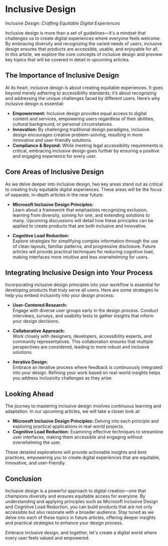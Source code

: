 # Inclusive Design

*Inclusive Design: Crafting Equitable Digital Experiences*

Inclusive design is more than a set of guidelines—it's a mindset that challenges us to create digital experiences where everyone feels welcome. By embracing diversity and recognizing the varied needs of users, inclusive design ensures that products are accessible, usable, and enjoyable for all. In this article, we explore the core concepts of inclusive design and preview key topics that will be covered in detail in upcoming articles.

## The Importance of Inclusive Design

At its heart, inclusive design is about creating equitable experiences. It goes beyond merely adhering to accessibility standards; it’s about recognizing and addressing the unique challenges faced by different users. Here’s why inclusive design is essential:

- **Empowerment:** Inclusive design provides equal access to digital content and services, empowering users regardless of their abilities, cultural background, or personal circumstances.
- **Innovation:** By challenging traditional design paradigms, inclusive design encourages creative problem-solving, resulting in more innovative and user-friendly solutions.
- **Compliance & Beyond:** While meeting legal accessibility requirements is critical, embracing inclusive design goes further by ensuring a positive and engaging experience for every user.

## Core Areas of Inclusive Design

As we delve deeper into inclusive design, two key areas stand out as critical to creating truly equitable digital experiences. These areas will be the focus of separate, in-depth articles in the near future:

- **Microsoft Inclusive Design Principles:**  
  Learn about a framework that emphasizes recognizing exclusion, learning from diversity, solving for one, and extending solutions to many. Upcoming discussions will detail how these principles can be applied to create products that are both inclusive and innovative.

- **Cognitive Load Reduction:**  
  Explore strategies for simplifying complex information through the use of clean layouts, familiar patterns, and progressive disclosure. Future articles will provide practical techniques for reducing cognitive load, making interfaces more intuitive and less overwhelming for users.

## Integrating Inclusive Design into Your Process

Incorporating inclusive design principles into your workflow is essential for developing products that truly serve all users. Here are some strategies to help you embed inclusivity into your design process:

- **User-Centered Research:**  
  Engage with diverse user groups early in the design process. Conduct interviews, surveys, and usability tests to gather insights that inform your design decisions.

- **Collaborative Approach:**  
  Work closely with designers, developers, accessibility experts, and community representatives. This collaboration ensures that multiple perspectives are considered, leading to more robust and inclusive solutions.

- **Iterative Design:**  
  Embrace an iterative process where feedback is continuously integrated into your design. Refining your work based on real-world insights helps you address inclusivity challenges as they arise.

## Looking Ahead

The journey to mastering inclusive design involves continuous learning and adaptation. In our upcoming articles, we will take a closer look at:

- **Microsoft Inclusive Design Principles:** Delving into each principle and exploring practical applications in real-world projects.
- **Cognitive Load Reduction:** Examining effective techniques to streamline user interfaces, making them accessible and engaging without overwhelming the user.

These detailed explorations will provide actionable insights and best practices, empowering you to create digital experiences that are equitable, innovative, and user-friendly.

## Conclusion

Inclusive design is a powerful approach to digital creation—one that champions diversity and ensures equitable access for everyone. By understanding and applying principles such as Microsoft Inclusive Design and Cognitive Load Reduction, you can build products that are not only accessible but also resonate with a broader audience. Stay tuned as we delve into each of these topics in future articles, offering deeper insights and practical strategies to enhance your design process.

Embrace inclusive design, and together, let's create a digital world where every user feels valued and empowered.